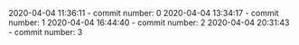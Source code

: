 2020-04-04 11:36:11 - commit number: 0
2020-04-04 13:34:17 - commit number: 1
2020-04-04 16:44:40 - commit number: 2
2020-04-04 20:31:43 - commit number: 3
